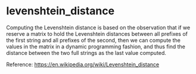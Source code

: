 # levenshtein_distance
Computing the Levenshtein distance is based on the observation that if we reserve a matrix to hold the Levenshtein distances between all prefixes of the first string and all prefixes of the second, then we can compute the values in the matrix in a dynamic programming fashion, and thus find the distance between the two full strings as the last value computed.

Reference: https://en.wikipedia.org/wiki/Levenshtein_distance
